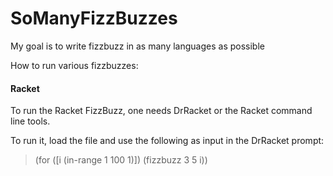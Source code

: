 # SoManyFizzBuzzes
My goal is to write fizzbuzz in as many languages as possible

How to run various fizzbuzzes:




#### Racket
To run the Racket FizzBuzz, one needs DrRacket or the Racket command line tools.

To run it, load the file and use the following as input in the DrRacket prompt:

> (for ([i (in-range 1 100 1)])
    (fizzbuzz 3 5 i))

